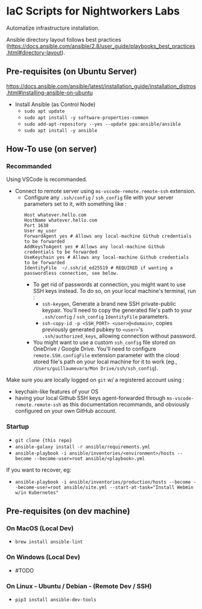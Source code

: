 # IaC Scripts for Nightworkers Labs
Automatize infrastructure installation.

Ansible directory layout follows best practices (https://docs.ansible.com/ansible/2.8/user_guide/playbooks_best_practices.html#directory-layout).

## Pre-requisites (on Ubuntu Server)
https://docs.ansible.com/ansible/latest/installation_guide/installation_distros.html#installing-ansible-on-ubuntu

- Install Ansible (as Control Node)
  - `sudo apt update`
  - `sudo apt install -y software-properties-common`
  - `sudo add-apt-repository --yes --update ppa:ansible/ansible`
  - `sudo apt install -y ansible`

## How-To use (on server)
### Recommanded
Using VSCode is recommanded.
- Connect to remote server using `ms-vscode-remote.remote-ssh` extension. 
  - Configure any `.ssh/config` / `ssh_config` file with your server parameters set to it, with something like :
    ```
    Host whatever.hello.com
    HostName whatever.hello.com
    Port 1638
    User my_user
    ForwardAgent yes # Allows any local-machine Github credentials to be forwarded
    AddKeysToAgent yes # Allows any local-machine Github credentials to be forwarded
    UseKeychain yes # Allows any local-machine Github credentials to be forwarded
    IdentityFile  ~/.ssh/id_ed25519 # REQUIRED if wanting a passwordless connection, see below.
    ```
    - To get rid of passwords at connection, you might want to use SSH keys instead. To do so, on your local machine's terminal, run : 
        - `ssh-keygen`, Generate a brand new SSH private-public keypair. You'll need to copy the generated file's path to your `.ssh/config` / `ssh_config` `IdentityFile` parameters.
        - `ssh-copy-id -p <SSH_PORT> <user>@<domain>`, copies previously generated pubkey to `<user>`'s `.ssh/authorized_keys`, allowing connection without password.
    - You might want to use a custom `ssh_config` file stored on OneDrive / Google Drive. You'll need to configure `remote.SSH.configFile` extension parameter with the cloud stored file's path on your local machine for it to work (eg., `/Users/guillaumevara/Mon Drive/ssh/ssh_config`).

Make sure you are locally logged on `git` w/ a registered account using :
  - keychain-like features of your OS
  - having your local Github SSH keys agent-forwarded through `ms-vscode-remote.remote-ssh` as this documentation recommands, and obviously configured on your own GitHub account.

### Startup
- `git clone {this repo}`
- `ansible-galaxy install -r ansible/requirements.yml`
- `ansible-playbook -i ansible/inventories/<environment>/hosts --become --become-user=root ansible/<playbook>.yml`

If you want to recover, eg:
- `ansible-playbook -i ansible/inventories/production/hosts --become --become-user=root ansible/site.yml --start-at-task="Install Webmin w/in Kubernetes"`

## Pre-requisites (on dev machine)
### On MacOS (Local Dev)
- `brew install ansible-lint`
### On Windows (Local Dev)
- #TODO
### On Linux - Ubuntu / Debian - (Remote Dev / SSH)
- `pip3 install ansible-dev-tools`